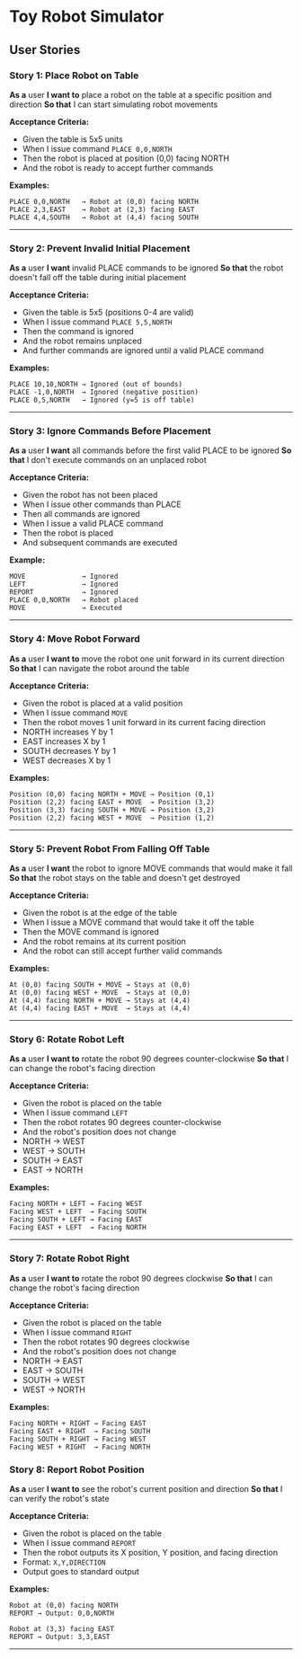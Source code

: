 # Toy Robot Simulator

## User Stories

### Story 1: Place Robot on Table

**As a** user
**I want to** place a robot on the table at a specific position and direction
**So that** I can start simulating robot movements

**Acceptance Criteria:**

- Given the table is 5x5 units
- When I issue command `PLACE 0,0,NORTH`
- Then the robot is placed at position (0,0) facing NORTH
- And the robot is ready to accept further commands

**Examples:**

```
PLACE 0,0,NORTH   → Robot at (0,0) facing NORTH
PLACE 2,3,EAST    → Robot at (2,3) facing EAST
PLACE 4,4,SOUTH   → Robot at (4,4) facing SOUTH
```

---

### Story 2: Prevent Invalid Initial Placement

**As a** user
**I want** invalid PLACE commands to be ignored
**So that** the robot doesn't fall off the table during initial placement

**Acceptance Criteria:**

- Given the table is 5x5 (positions 0-4 are valid)
- When I issue command `PLACE 5,5,NORTH`
- Then the command is ignored
- And the robot remains unplaced
- And further commands are ignored until a valid PLACE command

**Examples:**

```
PLACE 10,10,NORTH → Ignored (out of bounds)
PLACE -1,0,NORTH  → Ignored (negative position)
PLACE 0,5,NORTH   → Ignored (y=5 is off table)
```

---

### Story 3: Ignore Commands Before Placement

**As a** user
**I want** all commands before the first valid PLACE to be ignored
**So that** I don't execute commands on an unplaced robot

**Acceptance Criteria:**

- Given the robot has not been placed
- When I issue other commands than PLACE
- Then all commands are ignored
- When I issue a valid PLACE command
- Then the robot is placed
- And subsequent commands are executed

**Example:**

```
MOVE              → Ignored
LEFT              → Ignored
REPORT            → Ignored
PLACE 0,0,NORTH   → Robot placed
MOVE              → Executed
```

---

### Story 4: Move Robot Forward

**As a** user
**I want to** move the robot one unit forward in its current direction
**So that** I can navigate the robot around the table

**Acceptance Criteria:**

- Given the robot is placed at a valid position
- When I issue command `MOVE`
- Then the robot moves 1 unit forward in its current facing direction
- NORTH increases Y by 1
- EAST increases X by 1
- SOUTH decreases Y by 1
- WEST decreases X by 1

**Examples:**

```
Position (0,0) facing NORTH + MOVE → Position (0,1)
Position (2,2) facing EAST + MOVE  → Position (3,2)
Position (3,3) facing SOUTH + MOVE → Position (3,2)
Position (2,2) facing WEST + MOVE  → Position (1,2)
```

---

### Story 5: Prevent Robot From Falling Off Table

**As a** user
**I want** the robot to ignore MOVE commands that would make it fall
**So that** the robot stays on the table and doesn't get destroyed

**Acceptance Criteria:**

- Given the robot is at the edge of the table
- When I issue a MOVE command that would take it off the table
- Then the MOVE command is ignored
- And the robot remains at its current position
- And the robot can still accept further valid commands

**Examples:**

```
At (0,0) facing SOUTH + MOVE → Stays at (0,0)
At (0,0) facing WEST + MOVE  → Stays at (0,0)
At (4,4) facing NORTH + MOVE → Stays at (4,4)
At (4,4) facing EAST + MOVE  → Stays at (4,4)
```

---

### Story 6: Rotate Robot Left

**As a** user
**I want to** rotate the robot 90 degrees counter-clockwise
**So that** I can change the robot's facing direction

**Acceptance Criteria:**

- Given the robot is placed on the table
- When I issue command `LEFT`
- Then the robot rotates 90 degrees counter-clockwise
- And the robot's position does not change
- NORTH → WEST
- WEST → SOUTH
- SOUTH → EAST
- EAST → NORTH

**Examples:**

```
Facing NORTH + LEFT → Facing WEST
Facing WEST + LEFT  → Facing SOUTH
Facing SOUTH + LEFT → Facing EAST
Facing EAST + LEFT  → Facing NORTH
```

---

### Story 7: Rotate Robot Right

**As a** user
**I want to** rotate the robot 90 degrees clockwise
**So that** I can change the robot's facing direction

**Acceptance Criteria:**

- Given the robot is placed on the table
- When I issue command `RIGHT`
- Then the robot rotates 90 degrees clockwise
- And the robot's position does not change
- NORTH → EAST
- EAST → SOUTH
- SOUTH → WEST
- WEST → NORTH

**Examples:**

```
Facing NORTH + RIGHT → Facing EAST
Facing EAST + RIGHT  → Facing SOUTH
Facing SOUTH + RIGHT → Facing WEST
Facing WEST + RIGHT  → Facing NORTH
```

### Story 8: Report Robot Position

**As a** user
**I want to** see the robot's current position and direction
**So that** I can verify the robot's state

**Acceptance Criteria:**

- Given the robot is placed on the table
- When I issue command `REPORT`
- Then the robot outputs its X position, Y position, and facing direction
- Format: `X,Y,DIRECTION`
- Output goes to standard output

**Examples:**

```
Robot at (0,0) facing NORTH
REPORT → Output: 0,0,NORTH

Robot at (3,3) facing EAST
REPORT → Output: 3,3,EAST
```

---
